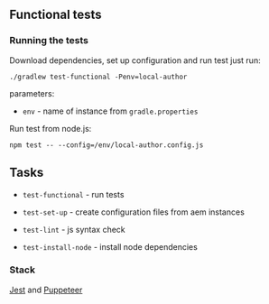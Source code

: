## Functional tests

### Running the tests

Download dependencies, set up configuration and run test just run:

`./gradlew test-functional -Penv=local-author`

parameters:

* `env` - name of instance from `gradle.properties`

Run test from node.js:

`npm test -- --config=/env/local-author.config.js`

## Tasks

* `test-functional` - run tests

* `test-set-up` - create configuration files from aem instances

* `test-lint` - js syntax check 

* `test-install-node` - install node dependencies  

### Stack
[Jest](https://jestjs.io/) and [Puppeteer](https://pptr.dev/)

